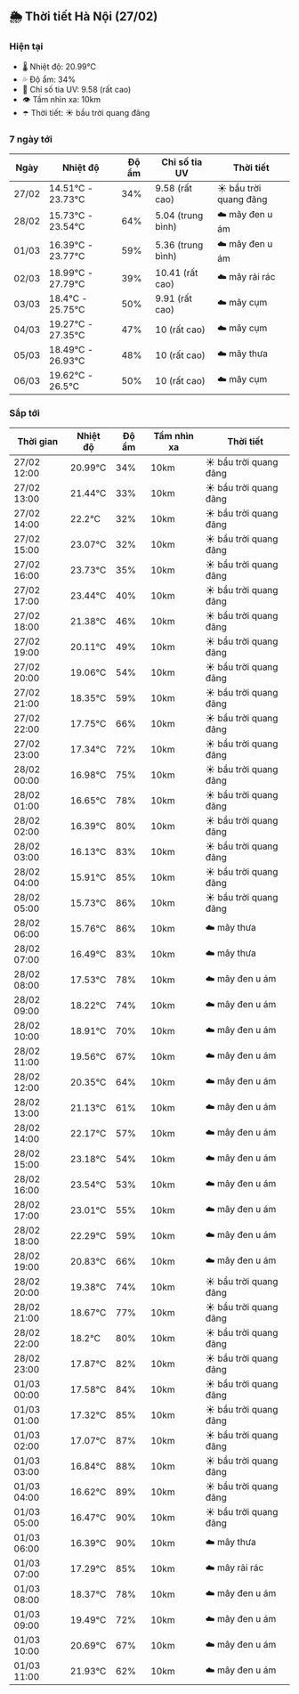 ## 🌦️ Thời tiết Hà Nội (27/02)

### Hiện tại

- 🌡️ Nhiệt độ: 20.99℃
- 💦 Độ ẩm: 34%
- 🌟 Chỉ số tia UV: 9.58 (rất cao)
- 👁️ Tầm nhìn xa: 10km
- ☂️ Thời tiết: ☀️ bầu trời quang đãng

### 7 ngày tới

| Ngày | Nhiệt độ | Độ ẩm | Chỉ số tia UV | Thời tiết |
| --- | --- | --- | --- | --- |
| 27/02 | 14.51℃ - 23.73℃ | 34% | 9.58 (rất cao) | ☀️ bầu trời quang đãng |
| 28/02 | 15.73℃ - 23.54℃ | 64% | 5.04 (trung bình) | ☁️ mây đen u ám |
| 01/03 | 16.39℃ - 23.77℃ | 59% | 5.36 (trung bình) | ☁️ mây đen u ám |
| 02/03 | 18.99℃ - 27.79℃ | 39% | 10.41 (rất cao) | ☁️ mây rải rác |
| 03/03 | 18.4℃ - 25.75℃ | 50% | 9.91 (rất cao) | ☁️ mây cụm |
| 04/03 | 19.27℃ - 27.35℃ | 47% | 10 (rất cao) | ☁️ mây cụm |
| 05/03 | 18.49℃ - 26.93℃ | 48% | 10 (rất cao) | ☁️ mây thưa |
| 06/03 | 19.62℃ - 26.5℃ | 50% | 10 (rất cao) | ☁️ mây cụm |

### Sắp tới

| Thời gian | Nhiệt độ | Độ ẩm | Tầm nhìn xa | Thời tiết |
| --- | --- | --- | --- | --- |
| 27/02 12:00 | 20.99℃ | 34% | 10km | ☀️ bầu trời quang đãng |
| 27/02 13:00 | 21.44℃ | 33% | 10km | ☀️ bầu trời quang đãng |
| 27/02 14:00 | 22.2℃ | 32% | 10km | ☀️ bầu trời quang đãng |
| 27/02 15:00 | 23.07℃ | 32% | 10km | ☀️ bầu trời quang đãng |
| 27/02 16:00 | 23.73℃ | 35% | 10km | ☀️ bầu trời quang đãng |
| 27/02 17:00 | 23.44℃ | 40% | 10km | ☀️ bầu trời quang đãng |
| 27/02 18:00 | 21.38℃ | 46% | 10km | ☀️ bầu trời quang đãng |
| 27/02 19:00 | 20.11℃ | 49% | 10km | ☀️ bầu trời quang đãng |
| 27/02 20:00 | 19.06℃ | 54% | 10km | ☀️ bầu trời quang đãng |
| 27/02 21:00 | 18.35℃ | 59% | 10km | ☀️ bầu trời quang đãng |
| 27/02 22:00 | 17.75℃ | 66% | 10km | ☀️ bầu trời quang đãng |
| 27/02 23:00 | 17.34℃ | 72% | 10km | ☀️ bầu trời quang đãng |
| 28/02 00:00 | 16.98℃ | 75% | 10km | ☀️ bầu trời quang đãng |
| 28/02 01:00 | 16.65℃ | 78% | 10km | ☀️ bầu trời quang đãng |
| 28/02 02:00 | 16.39℃ | 80% | 10km | ☀️ bầu trời quang đãng |
| 28/02 03:00 | 16.13℃ | 83% | 10km | ☀️ bầu trời quang đãng |
| 28/02 04:00 | 15.91℃ | 85% | 10km | ☀️ bầu trời quang đãng |
| 28/02 05:00 | 15.73℃ | 86% | 10km | ☀️ bầu trời quang đãng |
| 28/02 06:00 | 15.76℃ | 86% | 10km | ☁️ mây thưa |
| 28/02 07:00 | 16.49℃ | 83% | 10km | ☁️ mây thưa |
| 28/02 08:00 | 17.53℃ | 78% | 10km | ☁️ mây đen u ám |
| 28/02 09:00 | 18.22℃ | 74% | 10km | ☁️ mây đen u ám |
| 28/02 10:00 | 18.91℃ | 70% | 10km | ☁️ mây đen u ám |
| 28/02 11:00 | 19.56℃ | 67% | 10km | ☁️ mây đen u ám |
| 28/02 12:00 | 20.35℃ | 64% | 10km | ☁️ mây đen u ám |
| 28/02 13:00 | 21.13℃ | 61% | 10km | ☁️ mây đen u ám |
| 28/02 14:00 | 22.17℃ | 57% | 10km | ☁️ mây đen u ám |
| 28/02 15:00 | 23.18℃ | 54% | 10km | ☁️ mây đen u ám |
| 28/02 16:00 | 23.54℃ | 53% | 10km | ☁️ mây đen u ám |
| 28/02 17:00 | 23.01℃ | 55% | 10km | ☁️ mây đen u ám |
| 28/02 18:00 | 22.29℃ | 59% | 10km | ☁️ mây đen u ám |
| 28/02 19:00 | 20.83℃ | 66% | 10km | ☁️ mây đen u ám |
| 28/02 20:00 | 19.38℃ | 74% | 10km | ☀️ bầu trời quang đãng |
| 28/02 21:00 | 18.67℃ | 77% | 10km | ☀️ bầu trời quang đãng |
| 28/02 22:00 | 18.2℃ | 80% | 10km | ☀️ bầu trời quang đãng |
| 28/02 23:00 | 17.87℃ | 82% | 10km | ☀️ bầu trời quang đãng |
| 01/03 00:00 | 17.58℃ | 84% | 10km | ☀️ bầu trời quang đãng |
| 01/03 01:00 | 17.32℃ | 85% | 10km | ☀️ bầu trời quang đãng |
| 01/03 02:00 | 17.07℃ | 87% | 10km | ☀️ bầu trời quang đãng |
| 01/03 03:00 | 16.84℃ | 88% | 10km | ☀️ bầu trời quang đãng |
| 01/03 04:00 | 16.62℃ | 89% | 10km | ☀️ bầu trời quang đãng |
| 01/03 05:00 | 16.47℃ | 90% | 10km | ☀️ bầu trời quang đãng |
| 01/03 06:00 | 16.39℃ | 90% | 10km | ☁️ mây thưa |
| 01/03 07:00 | 17.29℃ | 85% | 10km | ☁️ mây rải rác |
| 01/03 08:00 | 18.37℃ | 78% | 10km | ☁️ mây đen u ám |
| 01/03 09:00 | 19.49℃ | 72% | 10km | ☁️ mây đen u ám |
| 01/03 10:00 | 20.69℃ | 67% | 10km | ☁️ mây đen u ám |
| 01/03 11:00 | 21.93℃ | 62% | 10km | ☁️ mây đen u ám |
